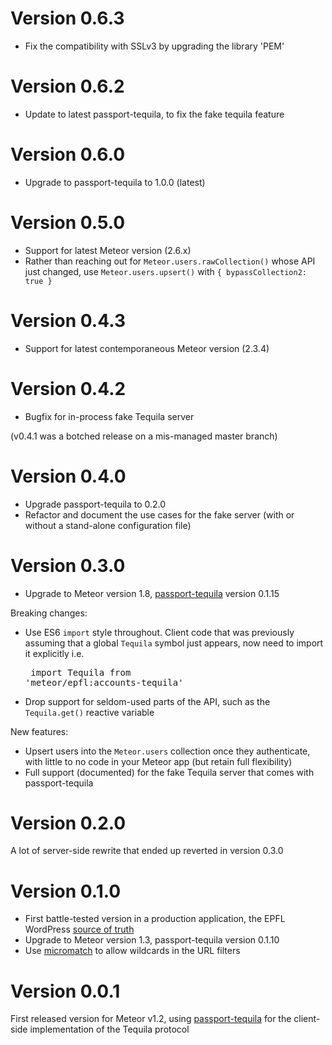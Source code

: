 # Version 0.6.3
- Fix the compatibility with SSLv3 by upgrading the library 'PEM'

# Version 0.6.2
- Update to latest passport-tequila, to fix the fake tequila feature

# Version 0.6.0

- Upgrade to passport-tequila to 1.0.0 (latest)

# Version 0.5.0

- Support for latest Meteor version (2.6.x)
- Rather than reaching out for `Meteor.users.rawCollection()` whose API just changed, use `Meteor.users.upsert()` with `{ bypassCollection2: true }`

# Version 0.4.3

- Support for latest contemporaneous Meteor version (2.3.4)

# Version 0.4.2

- Bugfix for in-process fake Tequila server

(v0.4.1 was a botched release on a mis-managed master branch)

# Version 0.4.0

- Upgrade passport-tequila to 0.2.0
- Refactor and document the use cases for the fake server (with or without a stand-alone configuration file)

# Version 0.3.0

- Upgrade to Meteor version 1.8,
  [passport-tequila](https://www.npmjs.com/package/passport-tequila)
  version 0.1.15

Breaking changes:
- Use ES6 `import` style throughout. Client code that was previously assuming that a global
  `Tequila` symbol just appears, now need to import it explicitly i.e.<pre>
  import Tequila from 'meteor/epfl:accounts-tequila'</pre>
- Drop support for seldom-used parts of the API, such as the `Tequila.get()` reactive variable

New features:
- Upsert users into the `Meteor.users` collection once they authenticate, with little to no
  code in your Meteor app (but retain full flexibility)
- Full support (documented) for the fake Tequila server that comes with passport-tequila

# Version 0.2.0

A lot of server-side rewrite that ended up reverted in version 0.3.0

# Version 0.1.0

- First battle-tested version in a production application, the EPFL WordPress [source of truth](https://github.com/epfl-si/wp-veritas)
- Upgrade to Meteor version 1.3, passport-tequila version 0.1.10
- Use [micromatch](https://www.npmjs.com/package/micromatch) to allow wildcards in the URL filters

# Version 0.0.1

First released version for Meteor v1.2, using
[passport-tequila](https://www.npmjs.com/package/passport-tequila) for
the client-side implementation of the Tequila protocol

